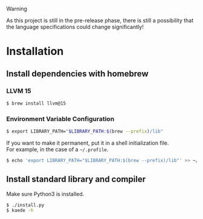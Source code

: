 > [!WARNING]
> As this project is still in the pre-release phase, there is still a possibility that the language specifications could change significantly!

# Installation

## Install dependencies with homebrew

### LLVM 15

```bash
$ brew install llvm@15
```

### Environment Variable Configuration

```bash
$ export LIBRARY_PATH="$LIBRARY_PATH:$(brew --prefix)/lib"
```

If you want to make it permanent, put it in a shell initialization file.<br/>
For example, in the case of a `~/.profile`.

```bash
$ echo 'export LIBRARY_PATH="$LIBRARY_PATH:$(brew --prefix)/lib"' >> ~/.profile
```

## Install standard library and compiler

Make sure Python3 is installed.

```bash
$ ./install.py
$ kaede -h
```

